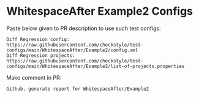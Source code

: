# WhitespaceAfter Example2 Configs
Paste below given to PR description to use such test configs:
```
Diff Regression config: https://raw.githubusercontent.com/checkstyle/test-configs/main/WhitespaceAfter/Example2/config.xml
Diff Regression projects: https://raw.githubusercontent.com/checkstyle/test-configs/main/WhitespaceAfter/Example2/list-of-projects.properties
```
Make comment in PR:
```
Github, generate report for WhitespaceAfter/Example2
```
